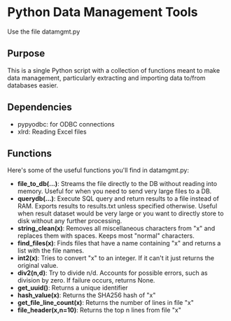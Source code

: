 # Python Data Management Tools

Use the file datamgmt.py

## Purpose
This is a single Python script with a collection of functions meant to make data management, particularly
extracting and importing data to/from databases easier.

## Dependencies

* pypyodbc: for ODBC connections
* xlrd: Reading Excel files

## Functions

Here's some of the useful functions you'll find in datamgmt.py:

* **file_to_db(...)**:  Streams the file directly to the DB without reading into memory. Useful for when you need to send very large files to a DB.
* **querydb(...)**: Execute SQL query and return results to a file instead of RAM. Exports results to results.txt unless specified otherwise. Useful when result dataset would be very large or you want to directly store to disk without any further processing.
* **string_clean(x)**: Removes all miscellaneous characters from "x" and replaces them with spaces. Keeps most "normal" characters.
* **find_files(x)**: Finds files that have a name containing "x" and returns a list with the file names.
* **int2(x)**: Tries to convert "x" to an integer. If it can't it just returns the original value.
* **div2(n,d)**: Try to divide n/d. Accounts for possible errors, such as division by zero. If failure occurs, returns None.
* **get_uuid()**: Returns a unique identifier
* **hash_value(x)**: Returns the SHA256 hash of "x"
* **get_file_line_count(x)**: Returns the number of lines in file "x"
* **file_header(x,n=10)**: Returns the top n lines from file "x"
